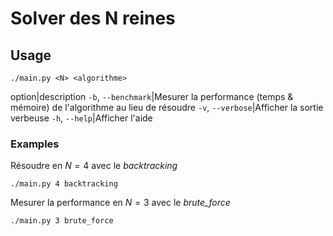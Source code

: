 # Solver des N reines

## Usage

`./main.py <N> <algorithme>`

option|description
`-b`, `--benchmark`|Mesurer la performance (temps & mémoire) de l'algorithme au lieu de résoudre
`-v`, `--verbose`|Afficher la sortie verbeuse
`-h`, `--help`|Afficher l'aide

### Examples

Résoudre en $N=4$ avec le *backtracking*

`./main.py 4 backtracking`

Mesurer la performance en $N=3$ avec le *brute_force*

`./main.py 3 brute_force`
